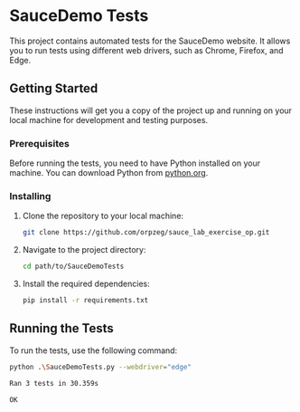 # SauceDemo Tests

This project contains automated tests for the SauceDemo website. It allows you to run tests using different web drivers, such as Chrome, Firefox, and Edge.

## Getting Started

These instructions will get you a copy of the project up and running on your local machine for development and testing purposes.

### Prerequisites

Before running the tests, you need to have Python installed on your machine. You can download Python from [python.org](https://www.python.org/downloads/).

### Installing

1. Clone the repository to your local machine:

    ```bash
    git clone https://github.com/orpzeg/sauce_lab_exercise_op.git
    ```

2. Navigate to the project directory:

    ```bash
    cd path/to/SauceDemoTests
    ```

3. Install the required dependencies:

    ```bash
    pip install -r requirements.txt
    ```

## Running the Tests

To run the tests, use the following command:

```bash
python .\SauceDemoTests.py --webdriver="edge"

Ran 3 tests in 30.359s

OK

